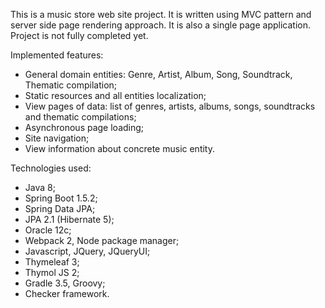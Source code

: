 This is a music store web site project. It is written using MVC pattern and 
server side page rendering approach. It is also a single page application.
Project is not fully completed yet.

Implemented features:
- General domain entities: Genre, Artist, Album, Song, Soundtrack, Thematic compilation;
- Static resources and all entities localization;
- View pages of data: list of genres, artists, albums, songs, soundtracks and thematic compilations;
- Asynchronous page loading;
- Site navigation;
- View information about concrete music entity.

Technologies used:
- Java 8;
- Spring Boot 1.5.2;
- Spring Data JPA;
- JPA 2.1 (Hibernate 5);
- Oracle 12c;
- Webpack 2, Node package manager;
- Javascript, JQuery, JQueryUI;
- Thymeleaf 3;
- Thymol JS 2;
- Gradle 3.5, Groovy;
- Checker framework.
